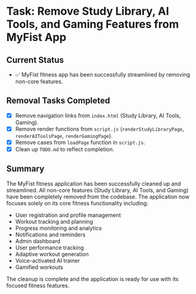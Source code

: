 # Task: Remove Study Library, AI Tools, and Gaming Features from MyFist App

## Current Status
- ✅ MyFist fitness app has been successfully streamlined by removing non-core features.

## Removal Tasks Completed
- [x] Remove navigation links from `index.html` (Study Library, AI Tools, Gaming).
- [x] Remove render functions from `script.js` (`renderStudyLibraryPage`, `renderAIToolsPage`, `renderGamingPage`).
- [x] Remove cases from `loadPage` function in `script.js`.
- [x] Clean up `TODO.md` to reflect completion.

## Summary
The MyFist fitness application has been successfully cleaned up and streamlined. All non-core features (Study Library, AI Tools, and Gaming) have been completely removed from the codebase. The application now focuses solely on its core fitness functionality including:

- User registration and profile management
- Workout tracking and planning
- Progress monitoring and analytics
- Notifications and reminders
- Admin dashboard
- User performance tracking
- Adaptive workout generation
- Voice-activated AI trainer
- Gamified workouts

The cleanup is complete and the application is ready for use with its focused fitness features.
